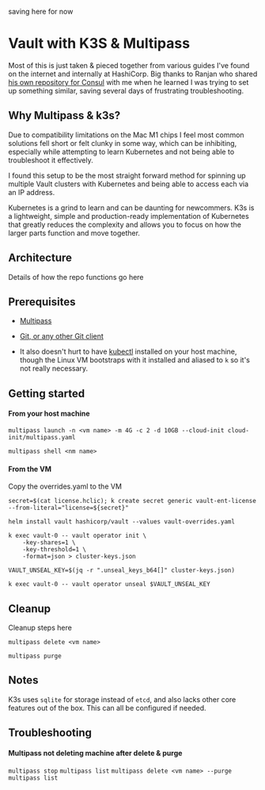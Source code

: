 saving here for now

# Vault with K3S & Multipass

Most of this is just taken & pieced together from various guides I've found on the internet and internally at HashiCorp. Big thanks to Ranjan who shared [his own repository for Consul](https://github.com/Ranjandas/learn-consul-connect/tree/main/cloud-init/scripts) with me when he learned I was trying to set up something similar, saving several days of frustrating troubleshooting. 

## Why Multipass & k3s?

Due to compatibility limitations on the Mac M1 chips I feel most common solutions fell short or felt clunky in some way, which can be inhibiting, especially while attempting to learn Kubernetes and not being able to troubleshoot it effectively.

I found this setup to be the most straight forward method for spinning up multiple Vault clusters with Kubernetes and being able to access each via an IP address.

Kubernetes is a grind to learn and can be daunting for newcommers. K3s is a lightweight, simple and production-ready implementation of Kubernetes that greatly reduces the complexity and allows you to focus on how the larger parts function and move together. 

## Architecture

Details of how the repo functions go here

## Prerequisites

- [Multipass](https://multipass.run/)

- [Git, or any other Git client](https://git-scm.com/)

- It also doesn't hurt to have [kubectl](https://kubernetes.io/docs/reference/kubectl/) installed on your host machine, though the Linux VM bootstraps with it installed and aliased to `k` so it's not really necessary.

## Getting started

#### From your host machine

`multipass launch -n <vm name> -m 4G -c 2 -d 10GB --cloud-init cloud-init/multipass.yaml`

`multipass shell <nm name>`

#### From the VM

Copy the overrides.yaml to the VM

`secret=$(cat license.hclic); k create secret generic vault-ent-license --from-literal="license=${secret}"`

`helm install vault hashicorp/vault --values vault-overrides.yaml`

```
k exec vault-0 -- vault operator init \
    -key-shares=1 \
    -key-threshold=1 \
    -format=json > cluster-keys.json
```

`VAULT_UNSEAL_KEY=$(jq -r ".unseal_keys_b64[]" cluster-keys.json)`

`k exec vault-0 -- vault operator unseal $VAULT_UNSEAL_KEY`


## Cleanup

Cleanup steps here

`multipass delete <vm name>`

`multipass purge`

## Notes

K3s uses `sqlite` for storage instead of `etcd`, and also lacks other core features out of the box. This can all be configured if needed.

## Troubleshooting

#### Multipass not deleting machine after delete & purge

`multipass stop`
`multipass list`
`multipass delete <vm name> --purge`
`multipass list`

